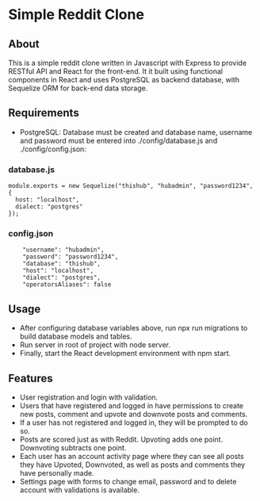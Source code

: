 # Simple Reddit Clone

## About

This is a simple reddit clone written in Javascript with Express to provide RESTful API and React for the front-end. It it built using functional components in React and uses PostgreSQL as backend database, with Sequelize ORM for back-end data storage.

## Requirements

- PostgreSQL: Database must be created and database name, username and password must be entered into ./config/database.js and ./config/config.json:

### database.js

```
module.exports = new Sequelize("thishub", "hubadmin", "password1234", {
  host: "localhost",
  dialect: "postgres"
});
```
### config.json

```
    "username": "hubadmin",
    "password": "password1234",
    "database": "thishub",
    "host": "localhost",
    "dialect": "postgres",
    "operatorsAliases": false
```

## Usage

- After configuring database variables above, run npx run migrations to build database models and tables. 
- Run server in root of project with node server.
- Finally, start the React development environment with npm start.

## Features

- User registration and login with validation.
- Users that have registered and logged in have permissions to create new posts, comment and upvote and downvote posts and comments.
- If a user has not registered and logged in, they will be prompted to do so.
- Posts are scored just as with Reddit. Upvoting adds one point. Downvoting subtracts one point.
- Each user has an account activity page where they can see all posts they have Upvoted, Downvoted, as well as posts and comments they have personally made.
- Settings page with forms to change email, password and to delete account with validations is available.

